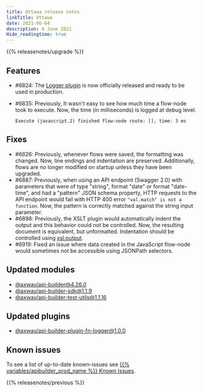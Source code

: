 ```yaml
---
title: Ottawa release notes
linkTitle: Ottawa
date: 2021-06-04
description: 4 June 2021
Hide_readingtime: true
---
```


{{% releasenotes/upgrade %}}

## Features

* #6824: The [Logger plugin](https://www.npmjs.com/package/@axway/api-builder-plugin-fn-logger) is now officially released and ready to be used in production.
* #6835: Previously, It wasn't easy to see how much time a flow-node took to execute. Now, the time (in milliseconds) is logged at debug level.

    ```
    Execute (javascript.2) finished flow-node route: [], time: 3 ms
    ```

## Fixes

* #6826: Previously, whenever flows were saved, the formatting was changed. Now, line endings and indentation are preserved. Additionally, flows are no longer modified on startup unless they have been upgraded.
* #6887: Previously, when using an API endpoint (Swagger 2.0) with parameters that were of type "string", format "date" or format "date-time", and had a "pattern" JSON schema property, HTTP requests to the API endpoint would fail with HTTP 400 error `"val.match" is not a function`. Now, the pattern is correctly matched against the string input parameter.
* #6898: Previously, the XSLT plugin would automatically indent the output and this behavior could not be controlled. Now, the resulting document is equivalent, but unformatted. Indentation should be controlled using [xsl:output](https://developer.mozilla.org/en-US/docs/Web/XSLT/Element/output).
* #6919: Fixed an issue where data created in the JavaScript flow-node would sometimes not be accessible using JSONPath selectors.

## Updated modules

* [@axway/api-builder@4.26.0](https://www.npmjs.com/package/@axway/api-builder/v/4.26.0)
* [@axway/api-builder-sdk@1.1.9](https://www.npmjs.com/package/@axway/api-builder-sdk/v/1.1.9)
* [@axway/api-builder-test-utils@1.1.16](https://www.npmjs.com/package/@axway/api-builder-test-utils/v/1.1.16)

## Updated plugins

* [@axway/api-builder-plugin-fn-logger@1.0.0](https://www.npmjs.com/package/@axway/api-builder-plugin-fn-logger/v/1.0.0)

## Known issues

To see a list of up-to-date known-issues see [{{% variables/apibuilder_prod_name %}} Known Issues](/docs/known_issues/).

{{% releasenotes/previous %}}
